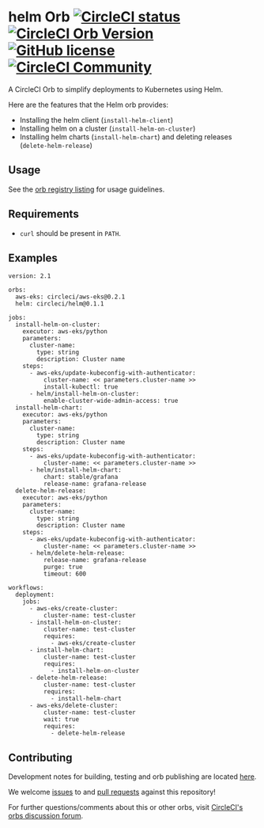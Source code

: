 # helm Orb [![CircleCI status](https://circleci.com/gh/CircleCI-Public/helm-orb.svg "CircleCI status")](https://circleci.com/gh/CircleCI-Public/helm-orb) [![CircleCI Orb Version](https://img.shields.io/badge/endpoint.svg?url=https://badges.circleci.io/orb/circleci/helm)](https://circleci.com/orbs/registry/orb/circleci/helm) [![GitHub license](https://img.shields.io/badge/license-MIT-blue.svg)](https://github.com/CircleCI-Public/helm-orb/blob/master/LICENSE) [![CircleCI Community](https://img.shields.io/badge/community-CircleCI%20Discuss-343434.svg)](https://discuss.circleci.com/c/ecosystem/orbs)

A CircleCI Orb to simplify deployments to Kubernetes using Helm.

Here are the features that the Helm orb provides:

- Installing the helm client (`install-helm-client`)
- Installing helm on a cluster (`install-helm-on-cluster`)
- Installing helm charts (`install-helm-chart`) and deleting releases (`delete-helm-release`)

## Usage

See the [orb registry listing](http://circleci.com/orbs/registry/orb/circleci/helm) for usage guidelines.

## Requirements

- `curl` should be present in `PATH`.

## Examples

```
version: 2.1

orbs:
  aws-eks: circleci/aws-eks@0.2.1
  helm: circleci/helm@0.1.1

jobs:
  install-helm-on-cluster:
    executor: aws-eks/python
    parameters:
      cluster-name:
        type: string
        description: Cluster name
    steps:
      - aws-eks/update-kubeconfig-with-authenticator:
          cluster-name: << parameters.cluster-name >>
          install-kubectl: true
      - helm/install-helm-on-cluster:
          enable-cluster-wide-admin-access: true
  install-helm-chart:
    executor: aws-eks/python
    parameters:
      cluster-name:
        type: string
        description: Cluster name
    steps:
      - aws-eks/update-kubeconfig-with-authenticator:
          cluster-name: << parameters.cluster-name >>
      - helm/install-helm-chart:
          chart: stable/grafana
          release-name: grafana-release
  delete-helm-release:
    executor: aws-eks/python
    parameters:
      cluster-name:
        type: string
        description: Cluster name
    steps:
      - aws-eks/update-kubeconfig-with-authenticator:
          cluster-name: << parameters.cluster-name >>
      - helm/delete-helm-release:
          release-name: grafana-release
          purge: true
          timeout: 600

workflows:
  deployment:
    jobs:
      - aws-eks/create-cluster:
          cluster-name: test-cluster
      - install-helm-on-cluster:
          cluster-name: test-cluster
          requires:
            - aws-eks/create-cluster
      - install-helm-chart:
          cluster-name: test-cluster
          requires:
            - install-helm-on-cluster
      - delete-helm-release:
          cluster-name: test-cluster
          requires:
            - install-helm-chart
      - aws-eks/delete-cluster:
          cluster-name: test-cluster
          wait: true
          requires:
            - delete-helm-release
```

## Contributing

Development notes for building, testing and orb publishing are located [here](docs/dev-notes.md).

We welcome [issues](https://github.com/CircleCI-Public/helm-orb/issues) to and [pull requests](https://github.com/CircleCI-Public/helm-orb/pulls) against this repository!

For further questions/comments about this or other orbs, visit [CircleCI's orbs discussion forum](https://discuss.circleci.com/c/orbs).
